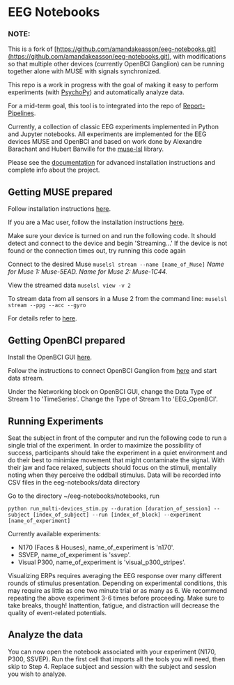 # EEG Notebooks


### NOTE:
This is a fork of [https://github.com/amandakeasson/eeg-notebooks.git](https://github.com/amandakeasson/eeg-notebooks.git), with modifications so that multiple other devices (currently OpenBCI Ganglion) can be running together alone with MUSE with signals synchronized.

This repo is a work in progress with the goal of making it easy to perform  experiments (with [PsychoPy](https://www.psychopy.org)) and automatically analyze data.

For a mid-term goal, this tool is to integrated into the repo of [Report-Pipelines](https://github.com/AlayaTec/Reporting-Pipeline).

Currently, a collection of classic EEG experiments implemented in Python and Jupyter notebooks. All experiments are implemented for the EEG devices MUSE and OpenBCI and based on work done by Alexandre Barachant and Hubert Banville for the [muse-lsl](https://github.com/alexandrebarachant/muse-lsl) library.

Please see the [documentation](http://eeg-notebooks.readthedocs.io/) for advanced installation instructions and complete info about the project.


## Getting MUSE prepared

Follow installation instructions [here](http://eeg-notebooks.readthedocs.io/en/latest/setup_instructions_windows.html).

If you are a Mac user, follow the installation instructions [here](https://github.com/AlayaTec/eeg-notebooks/blob/master/mac_multi_devices_instructions_neurobrite.docx).

Make sure your device is turned on and run the following code. It should detect and connect to the device and begin 'Streaming...' If the device is not found or the connection times out, try running this code again

Connect to the desired Muse
`muselsl stream --name [name_of_Muse]`
*Name for Muse 1: Muse-5EAD. Name for Muse 2: Muse-1C44.*

View the streamed data
`muselsl view -v 2`

To stream data from all sensors in a Muse 2 from the command line:
`muselsl stream --ppg --acc --gyro`

For details refer to [here](https://github.com/alexandrebarachant/muse-lsl).

## Getting OpenBCI prepared

Install the OpenBCI GUI [here](https://github.com/OpenBCI/OpenBCI_GUI).

Follow the instructions to connect OpenBCI Ganglion from [here](https://docs.openbci.com/Tutorials/02-Ganglion_Getting%20Started_Guide) and start data stream.

Under the Networking block on OpenBCI GUI, change the Data Type of Stream 1 to 'TimeSeries'. Change the Type of Stream 1 to 'EEG_OpenBCI'.


## Running Experiments
Seat the subject in front of the computer and run the following code to run a single trial of the experiment.
In order to maximize the possibility of success, participants should take the experiment in a quiet environment and do their best to minimize movement that might contaminate the signal. With their jaw and face relaxed, subjects should focus on the stimuli, mentally noting when they perceive the oddball stimulus.
Data will be recorded into CSV files in the eeg-notebooks/data directory

Go to the directory ~/eeg-notebooks/notebooks, run

`python run_multi-devices_stim.py --duration [duration_of_session] --subject [index_of_subject] --run [index_of_block] --experiment [name_of_experiment]`

Currently available experiments:
- N170 (Faces & Houses), name_of_experiment is 'n170'.
- SSVEP, name_of_experiment is 'ssvep'.
- Visual P300, name_of_experiment is 'visual_p300_stripes'.

Visualizing ERPs requires averaging the EEG response over many different rounds of stimulus presentation. Depending on experimental conditions, this may require as little as one two minute trial or as many as 6. We recommend repeating the above experiment 3-6 times before proceeding.
Make sure to take breaks, though! Inattention, fatigue, and distraction will decrease the quality of event-related potentials.


## Analyze the data
You can now open the notebook associated with your experiment (N170, P300, SSVEP).
Run the first cell that imports all the tools you will need, then skip to Step 4.
Replace subject and session with the subject and session you wish to analyze.
